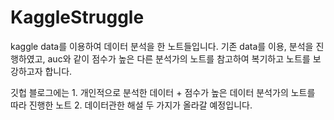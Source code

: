 # KaggleStruggle

kaggle data를 이용하여 데이터 분석을 한 노트들입니다.
기존 data를 이용, 분석을 진행하였고, auc와 같이 점수가 높은 다른 분석가의 노트를 참고하여 복기하고 노트를 보강하고자 합니다.

깃헙 블로그에는 1. 개인적으로 분석한 데이터 + 점수가 높은 데이터 분석가의 노트를 따라 진행한 노트 
               2. 데이터관한 해설
두 가지가 올라갈 예정입니다.
